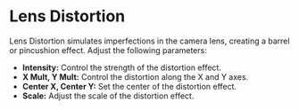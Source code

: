 # Lens Distortion  

Lens Distortion simulates imperfections in the camera lens, creating a barrel or pincushion effect. Adjust the following parameters:

- **Intensity:** Control the strength of the distortion effect.
- **X Mult, Y Mult:** Control the distortion along the X and Y axes.
- **Center X, Center Y:** Set the center of the distortion effect.
- **Scale:** Adjust the scale of the distortion effect.
